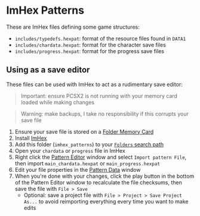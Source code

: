 # ImHex Patterns

These are ImHex files defining some game structures:

- `includes/typedefs.hexpat`: format of the resource files found in `DATA1`
- `includes/chardata.hexpat`: format for the character save files
- `includes/progress.hexpat`: format for the progress save files

## Using as a save editor

These files can be used with ImHex to act as a rudimentary save editor:

> Important: ensure PCSX2 is not running with your memory card loaded while making changes

> Warning: make backups, I take no responsibility if this corrupts your save file

1. Ensure your save file is stored on a [Folder Memory Card](https://pcsx2.net/docs/post/memcards#folder-memory-card)
2. Install [ImHex](https://imhex.werwolv.net/)
3. Add this folder (`imhex_patterns`) to your [`Folders` search path](https://docs.werwolv.net/imhex/misc/settings#categories)
4. Open your `chardata` or `progress` file in ImHex
5. Right click the [Pattern Editor](https://docs.werwolv.net/imhex/views/pattern-editor) window and select `Import pattern File`, then import `main_chardata.hexpat` or `main_progress.hexpat`
6. Edit your file properties in the [Pattern Data](https://docs.werwolv.net/imhex/views/pattern-data) window
7. When you're done with your changes, click the play button in the bottom of the Pattern Editor window to recalculate the file checksums, then save the file with `File > Save`
    - Optional: save a project file with `File > Project > Save Project As...` to avoid reimporting everything every time you want to make edits

